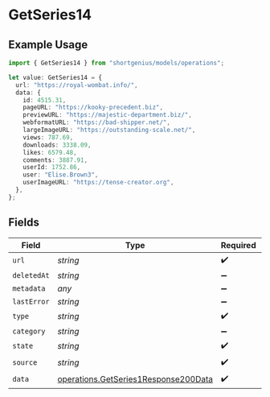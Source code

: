 # GetSeries14

## Example Usage

```typescript
import { GetSeries14 } from "shortgenius/models/operations";

let value: GetSeries14 = {
  url: "https://royal-wombat.info/",
  data: {
    id: 4515.31,
    pageURL: "https://kooky-precedent.biz",
    previewURL: "https://majestic-department.biz/",
    webformatURL: "https://bad-shipper.net/",
    largeImageURL: "https://outstanding-scale.net/",
    views: 787.69,
    downloads: 3338.09,
    likes: 6579.48,
    comments: 3887.91,
    userId: 1752.86,
    user: "Elise.Brown3",
    userImageURL: "https://tense-creator.org",
  },
};
```

## Fields

| Field                                                                                        | Type                                                                                         | Required                                                                                     | Description                                                                                  |
| -------------------------------------------------------------------------------------------- | -------------------------------------------------------------------------------------------- | -------------------------------------------------------------------------------------------- | -------------------------------------------------------------------------------------------- |
| `url`                                                                                        | *string*                                                                                     | :heavy_check_mark:                                                                           | N/A                                                                                          |
| `deletedAt`                                                                                  | *string*                                                                                     | :heavy_minus_sign:                                                                           | N/A                                                                                          |
| `metadata`                                                                                   | *any*                                                                                        | :heavy_minus_sign:                                                                           | N/A                                                                                          |
| `lastError`                                                                                  | *string*                                                                                     | :heavy_minus_sign:                                                                           | N/A                                                                                          |
| `type`                                                                                       | *string*                                                                                     | :heavy_check_mark:                                                                           | N/A                                                                                          |
| `category`                                                                                   | *string*                                                                                     | :heavy_minus_sign:                                                                           | N/A                                                                                          |
| `state`                                                                                      | *string*                                                                                     | :heavy_check_mark:                                                                           | N/A                                                                                          |
| `source`                                                                                     | *string*                                                                                     | :heavy_check_mark:                                                                           | N/A                                                                                          |
| `data`                                                                                       | [operations.GetSeries1Response200Data](../../models/operations/getseries1response200data.md) | :heavy_check_mark:                                                                           | N/A                                                                                          |
